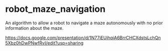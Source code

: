 # robot_maze_navigation
An algorithm to allow a robot to navigate a maze autonomously with no prior information about the maze.

https://docs.google.com/presentation/d/1N77iEUihqiA6BrrCHCXdstsLchQn5Xbz0hDwPNwfRvI/edit?usp=sharing
